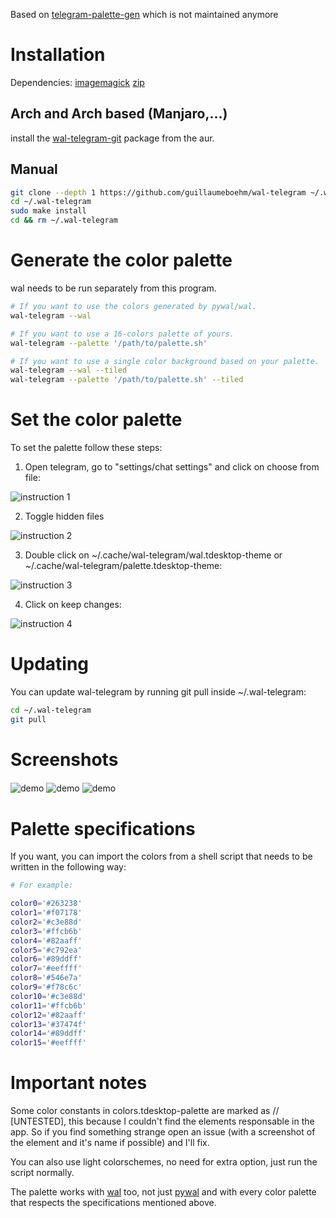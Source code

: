 Based on [telegram-palette-gen] which is not maintained anymore

# Installation

Dependencies:
[imagemagick]
[zip]

## Arch and Arch based (Manjaro,...)
install the [wal-telegram-git] package from the aur.

## Manual
```bash
git clone --depth 1 https://github.com/guillaumeboehm/wal-telegram ~/.wal-telegram
cd ~/.wal-telegram
sudo make install
cd && rm ~/.wal-telegram
```

# Generate the color palette
wal needs to be run separately from this program.

```bash
# If you want to use the colors generated by pywal/wal.
wal-telegram --wal

# If you want to use a 16-colors palette of yours.
wal-telegram --palette '/path/to/palette.sh'

# If you want to use a single color background based on your palette.
wal-telegram --wal --tiled
wal-telegram --palette '/path/to/palette.sh' --tiled
```

# Set the color palette

To set the palette follow these steps:

1. Open telegram, go to "settings/chat settings" and click on choose from file:

![instruction 1](https://user-images.githubusercontent.com/12833794/149529858-fd874908-e0c9-4fd2-b2cf-e4b399ca6e0b.png)

2. Toggle hidden files

![instruction 2](https://user-images.githubusercontent.com/12833794/149529871-7e78aa31-cd17-4b20-a11e-e310d8ad0320.png)

3. Double click on ~/.cache/wal-telegram/wal.tdesktop-theme or ~/.cache/wal-telegram/palette.tdesktop-theme:

![instruction 3](https://user-images.githubusercontent.com/12833794/149529880-6ec34462-e0f5-4e84-bb48-90f7a0041221.png)

4. Click on keep changes:

![instruction 4](https://user-images.githubusercontent.com/12833794/149529889-d523d0f2-6adf-4650-93b2-d101b8472584.png)

# Updating

You can update wal-telegram by running git pull inside ~/.wal-telegram:
```bash
cd ~/.wal-telegram
git pull
```

# Screenshots

<img src="https://user-images.githubusercontent.com/12833794/149529818-69b857e1-57e0-4330-81d2-f1457286228d.png" alt="demo" align="center">
<img src="https://user-images.githubusercontent.com/12833794/149529834-56b6b349-80a6-49bc-b2e0-9a08b7c1c587.png" alt="demo" align="center">
<img src="https://user-images.githubusercontent.com/12833794/149529843-48b8456a-60d3-46e5-af40-a8209e3ba355.png" alt="demo" align="center">

# Palette specifications

If you want, you can import the colors from a shell script that needs to be written in the following way:

```bash
# For example:

color0='#263238'
color1='#f07178'
color2='#c3e88d'
color3='#ffcb6b'
color4='#82aaff'
color5='#c792ea'
color6='#89ddff'
color7='#eeffff'
color8='#546e7a'
color9='#f78c6c'
color10='#c3e88d'
color11='#ffcb6b'
color12='#82aaff'
color13='#37474f'
color14='#89ddff'
color15='#eeffff'
```

# Important notes

Some color constants in colors.tdesktop-palette are marked as // [UNTESTED], this because I couldn't find the elements responsable in the app.
So if you find something strange open an issue (with a screenshot of the element and it's name if possible) and I'll fix.

You can also use light colorschemes, no need for extra option, just run the script normally.

The palette works with [wal] too, not just [pywal] and with every color palette that respects the specifications mentioned above.

[pywal]: https://github.com/dylanaraps/pywal
[wal]: https://github.com/dylanaraps/wal
[telegram-palette-gen]: https://github.com/agnipau/telegram-palette-gen
[wal-telegram-git]: https://aur.archlinux.org/packages/wal-telegram-git/
[imagemagick]: https://imagemagick.org/index.php
[zip]: http://infozip.sourceforge.net/Zip.html
